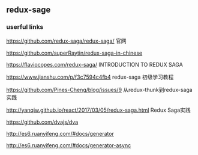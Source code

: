 ## redux-sage

### userful links

https://github.com/redux-saga/redux-saga/ 官网

https://github.com/superRaytin/redux-saga-in-chinese

https://flaviocopes.com/redux-saga/ INTRODUCTION TO REDUX SAGA

https://www.jianshu.com/p/f3c7594c4fb4 redux-saga 初级学习教程

https://github.com/Pines-Cheng/blog/issues/9 从redux-thunk到redux-saga实践

http://yanqiw.github.io/react/2017/03/05/redux-saga.html Redux Saga实践

https://github.com/dvajs/dva

http://es6.ruanyifeng.com/#docs/generator

http://es6.ruanyifeng.com/#docs/generator-async
